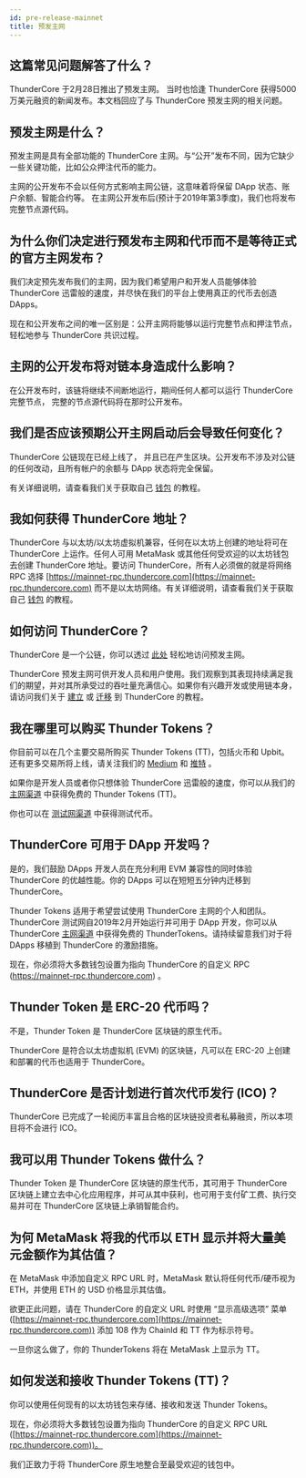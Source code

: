 ```yaml
---
id: pre-release-mainnet
title: 预发主网
---
```


## 这篇常见问题解答了什么？
ThunderCore 于2月28日推出了预发主网。 当时也恰逢 ThunderCore 获得5000万美元融资的新闻发布。本文档回应了与 ThunderCore 预发主网的相关问题。

## 预发主网是什么？
预发主网是具有全部功能的 ThunderCore 主网。与“公开”发布不同，因为它缺少一些关键功能，比如公众押注代币的能力。

主网的公开发布不会以任何方式影响主网公链，这意味着将保留 DApp 状态、账户余额、智能合约等。 在主网公开发布后(预计于2019年第3季度)，我们也将发布完整节点源代码。

## 为什么你们决定进行预发布主网和代币而不是等待正式的官方主网发布？
我们决定预先发布我们的主网，因为我们希望用户和开发人员能够体验 ThunderCore 迅雷般的速度，并尽快在我们的平台上使用真正的代币去创造 DApps。

现在和公开发布之间的唯一区别是：公开主网将能够以运行完整节点和押注节点，轻松地参与 ThunderCore 共识过程。

## 主网的公开发布将对链本身造成什么影响？
在公开发布时，该链将继续不间断地运行，期间任何人都可以运行 ThunderCore 完整节点， 完整的节点源代码将在那时公开发布。

## 我们是否应该预期公开主网启动后会导致任何变化？
ThunderCore 公链现在已经上线了， 并且已在产生区块。公开发布不涉及对公链的任何改动，且所有帐户的余额与 DApp 状态将完全保留。

有关详细说明，请查看我们关于获取自己 [钱包](get-wallet.md) 的教程。

## 我如何获得 ThunderCore 地址？
ThunderCore 与以太坊/以太坊虚拟机兼容，任何在以太坊上创建的地址将可在 ThunderCore 上运作。任何人可用 MetaMask 或其他任何受欢迎的以太坊钱包去创建 ThunderCore 地址。要访问 ThunderCore，所有人必须做的就是将网络 RPC 选择 [https://mainnet-rpc.thundercore.com](https://mainnet-rpc.thundercore.com) 而不是以太坊网络。有关详细说明，请查看我们关于获取自己 [钱包](get-wallet.md) 的教程。

## 如何访问 ThunderCore？
ThunderCore 是一个公链，你可以透过 [此处](migrate-to-thunder.md) 轻松地访问预发主网。

ThunderCore 预发主网可供开发人员和用户使用。我们观察到其表现持续满足我们的期望，并对其所承受过的吞吐量充满信心。如果你有兴趣开发或使用链本身，请访问我们关于  [建立](deploy-your-own-game.md) 或 [迁移](migrate-to-thunder.md) 到 ThunderCore 的教程。

## 我在哪里可以购买 Thunder Tokens？
你目前可以在几个主要交易所购买 Thunder Tokens (TT)，包括火币和 Upbit。还有更多交易所将上线，请关注我们的 [Medium](https://medium.com/thunderofficial) 和 [推特](https://twitter.com/ThunderProtocol) 。

如果你是开发人员或者你只想体验 ThunderCore 迅雷般的速度，你可以从我们的 [主网渠道](https://faucet.thundercore.com) 中获得免费的 Thunder Tokens (TT)。

你也可以在 [测试网渠道](https://faucet-testnet.thundercore.com) 中获得测试代币。

## ThunderCore 可用于 DApp 开发吗？
是的，我们鼓励 DApps 开发人员在充分利用 EVM 兼容性的同时体验 ThunderCore 的优越性能。你的 DApps 可以在短短五分钟内迁移到 ThunderCore。

Thunder Tokens 适用于希望尝试使用 ThunderCore 主网的个人和团队。ThunderCore 测试网自2019年2月开始运行并可用于 DApp 开发，你可以从 ThunderCore [主网渠道](https://faucet.thundercore.com) 中获得免费的 ThunderTokens。请持续留意我们对于将 DApps 移植到 ThunderCore 的激励措施。

现在，你必须将大多数钱包设置为指向 ThunderCore 的自定义 RPC (https://mainnet-rpc.thundercore.com) 。

## Thunder Token 是 ERC-20 代币吗？
不是，Thunder Token 是 ThunderCore 区块链的原生代币。

ThunderCore 是符合以太坊虚拟机 (EVM) 的区块链，凡可以在 ERC-20 上创建和部署的代币也适用于 ThunderCore。

## ThunderCore 是否计划进行首次代币发行 (ICO)？
ThunderCore 已完成了一轮阅历丰富且合格的区块链投资者私募融资，所以本项目将不会进行 ICO。

## 我可以用 Thunder Tokens 做什么？
Thunder Token 是 ThunderCore 区块链的原生代币，其可用于 ThunderCore 区块链上建立去中心化应用程序，并可从其中获利，也可用于支付矿工费、执行交易并可在 ThunderCore 区块链上承销智能合约。

## 为何 MetaMask 将我的代币以 ETH 显示并将大量美元金额作为其估值？
在 MetaMask 中添加自定义 RPC URL 时，MetaMask 默认将任何代币/硬币视为 ETH，并使用 ETH 的 USD 价格显示其估值。

欲更正此问题，请在 ThunderCore 的自定义 URL 时使用 “显示高级选项” 菜单 ([https://mainnet-rpc.thundercore.com](https://mainnet-rpc.thundercore.com)) 添加 108 作为 ChainId 和 TT 作为标示符号。

一旦你这么做了，你的 ThunderTokens 将在 MetaMask 上显示为 TT。

## 如何发送和接收 Thunder Tokens (TT)？
你可以使用任何现有的以太坊钱包来存储、接收和发送 Thunder Tokens。

现在，你必须将大多数钱包设置为指向 ThunderCore 的自定义 RPC URL ([https://mainnet-rpc.thundercore.com](https://mainnet-rpc.thundercore.com))。

我们正致力于将 ThunderCore 原生地整合至最受欢迎的钱包中。
